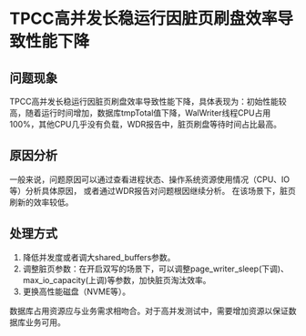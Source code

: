 # TPCC高并发长稳运行因脏页刷盘效率导致性能下降

## 问题现象<a name="zh-cn_topic_0283136782_section526616331423"></a>

TPCC高并发长稳运行因脏页刷盘效率导致性能下降，具体表现为：初始性能较高，随着运行时间增加，数据库tmpTotal值下降，WalWriter线程CPU占用100%，其他CPU几乎没有负载，WDR报告中，脏页刷盘等待时间占比最高。

## 原因分析<a name="zh-cn_topic_0283136782_section1710704115427"></a>

一般来说，问题原因可以通过查看进程状态、操作系统资源使用情况（CPU、IO等）分析具体原因， 或者通过WDR报告对问题根因继续分析。 在该场景下，脏页刷新的效率较低。

## 处理方式<a name="zh-cn_topic_0283136782_section12323144814214"></a>

1. 降低并发度或者调大shared_buffers参数。
2. 调整脏页参数：在开启双写的场景下，可以调整page_writer_sleep(下调)、max_io_capacity(上调)等参数，加快脏页淘汰效率。
3. 更换高性能磁盘（NVME等）。

数据库占用资源应与业务需求相吻合。对于高并发测试中，需要增加资源以保证数据库业务可用。
